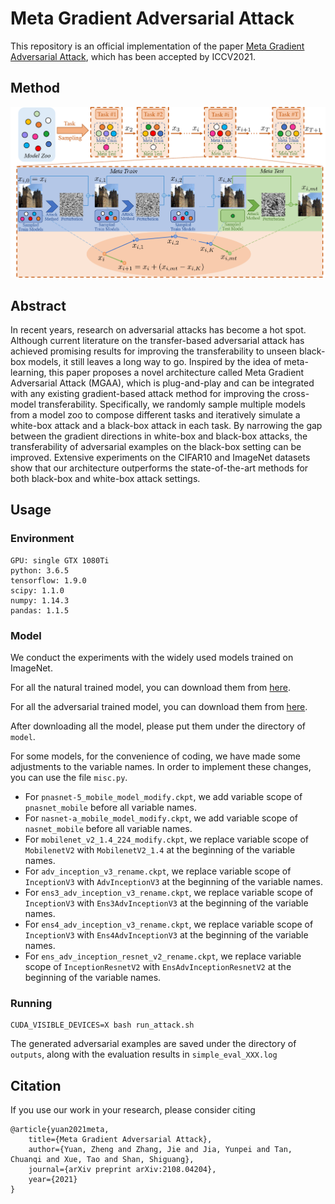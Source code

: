 # Meta Gradient Adversarial Attack

This repository is an official implementation of the paper [Meta Gradient Adversarial Attack](https://arxiv.org/abs/2108.04204), which has been accepted by ICCV2021.

## Method
![MGAA](./figure/MGAA.png)
## Abstract
   In recent years, research on adversarial attacks has become a hot spot. Although current literature on the transfer-based adversarial attack has achieved promising results for improving the transferability to unseen black-box models, it still leaves a long way to go. Inspired by the idea of meta-learning, this paper proposes a novel architecture called Meta Gradient Adversarial Attack (MGAA), which is plug-and-play and can be integrated with any existing gradient-based attack method for improving the cross-model transferability. Specifically, we randomly sample multiple models from a model zoo to compose different tasks and iteratively simulate a white-box attack and a black-box attack in each task. By narrowing the gap between the gradient directions in white-box and black-box attacks, the transferability of adversarial examples on the black-box setting can be improved. Extensive experiments on the CIFAR10 and ImageNet datasets show that our architecture outperforms the state-of-the-art methods for both black-box and white-box attack settings.



## Usage
### Environment
    GPU: single GTX 1080Ti
    python: 3.6.5
    tensorflow: 1.9.0
    scipy: 1.1.0
    numpy: 1.14.3
    pandas: 1.1.5

### Model
We conduct the experiments with the widely used models trained on ImageNet.

For all the natural trained model, you can download them from [here](https://github.com/tensorflow/models/tree/master/research/slim).

For all the adversarial trained model, you can download them from [here](https://github.com/tensorflow/models/tree/archive/research/adv_imagenet_models).

After downloading all the model, please put them under the directory of `model`.

For some models, for the convenience of coding, we have made some adjustments to the variable names. In order to implement these changes, you can use the file `misc.py`.
- For `pnasnet-5_mobile_model_modify.ckpt`, we add variable scope of `pnasnet_mobile` before all variable names.  
- For `nasnet-a_mobile_model_modify.ckpt`, we add variable scope of `nasnet_mobile` before all variable names.  
- For `mobilenet_v2_1.4_224_modify.ckpt`, we replace variable scope of `MobilenetV2` with `MobilenetV2_1.4` at the beginning of the variable names.  
- For `adv_inception_v3_rename.ckpt`, we replace variable scope of `InceptionV3` with `AdvInceptionV3` at the beginning of the variable names.  
- For `ens3_adv_inception_v3_rename.ckpt`, we replace variable scope of `InceptionV3` with `Ens3AdvInceptionV3` at the beginning of the variable names.  
- For `ens4_adv_inception_v3_rename.ckpt`, we replace variable scope of `InceptionV3` with `Ens4AdvInceptionV3` at the beginning of the variable names.  
- For `ens_adv_inception_resnet_v2_rename.ckpt`, we replace variable scope of `InceptionResnetV2` with `EnsAdvInceptionResnetV2` at the beginning of the variable names.


### Running
    CUDA_VISIBLE_DEVICES=X bash run_attack.sh

The generated adversarial examples are saved under the directory of `outputs`, along with the evaluation results in `simple_eval_XXX.log`


## Citation
If you use our work in your research, please consider citing

    @article{yuan2021meta,
        title={Meta Gradient Adversarial Attack},
        author={Yuan, Zheng and Zhang, Jie and Jia, Yunpei and Tan, Chuanqi and Xue, Tao and Shan, Shiguang},
        journal={arXiv preprint arXiv:2108.04204},
        year={2021}
    }
